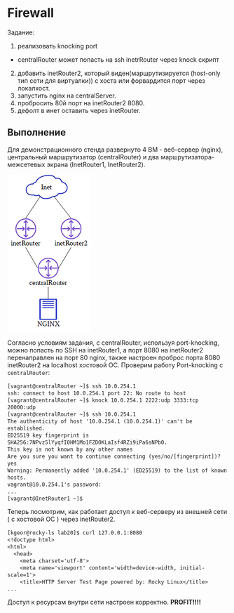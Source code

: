 # Firewall
Задание:
1) реализовать knocking port
- centralRouter может попасть на ssh inetrRouter через knock скрипт
2) добавить inetRouter2, который виден(маршрутизируется (host-only тип сети для виртуалки)) с хоста или форвардится порт через локалхост.
3) запустить nginx на centralServer.
4) пробросить 80й порт на inetRouter2 8080.
5) дефолт в инет оставить через inetRouter.
## Выполнение
Для демонстрационного стенда развернуто 4 ВМ - веб-сервер (nginx), центральный маршрутизатор (centralRouter) и два маршрутизатора-межсетевых экрана (InetRouter1, InetRouter2).

![топология](./images/topo.png)

Согласно условиям задания, с centralRouter, используя port-knocking, можно попасть  по SSH на inetRouter1, а порт 8080 на inetRouter2 перенаправлен на порт 80 nginx, также настроен проброс порта 8080 inetRouter2 на localhost хостовой ОС.
Проверим работу Port-knocking c `centralRouter`:
```
[vagrant@centralRouter ~]$ ssh 10.0.254.1
ssh: connect to host 10.0.254.1 port 22: No route to host
[vagrant@centralRouter ~]$ knock 10.0.254.1 2222:udp 3333:tcp 20000:udp
[vagrant@centralRouter ~]$ ssh 10.0.254.1
The authenticity of host '10.0.254.1 (10.0.254.1)' can't be established.
ED25519 key fingerprint is SHA256:7NPvz5lYyqfI0HM1Mo1FZDOKLaIsf4RZi9iPa6sNPb0.
This key is not known by any other names
Are you sure you want to continue connecting (yes/no/[fingerprint])? yes
Warning: Permanently added '10.0.254.1' (ED25519) to the list of known hosts.
vagrant@10.0.254.1's password:
...
[vagrant@InetRouter1 ~]$ 
```
Теперь посмотрим, как работает доступ к веб-серверу из внешней сети ( с хостовой ОС ) через inetRouter2.
```
[kgeor@rocky-ls lab20]$ curl 127.0.0.1:8080
<!doctype html>
<html>
  <head>
    <meta charset='utf-8'>
    <meta name='viewport' content='width=device-width, initial-scale=1'>
    <title>HTTP Server Test Page powered by: Rocky Linux</title>
...
```
Доступ к ресурсам внутри сети настроен корректно. **PROFIT!!!!**
